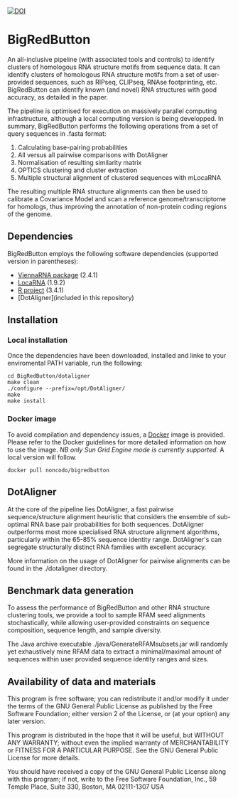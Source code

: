 [![DOI](https://zenodo.org/badge/89537637.svg)](https://zenodo.org/badge/latestdoi/89537637)
# BigRedButton
An all-inclusive pipeline (with associated tools and controls) to identify clusters of homologous RNA structure motifs from sequence data. It can identify clusters of homologous RNA structure motifs from a set of user-provided sequences, such as RIPseq, CLIPseq, RNAse footprinting, etc. BigRedButton can identify known (and novel) RNA structures with good accuracy, as detailed in the paper. 

The pipeline is optimised for execution on massively parallel computing infrastructure, although a local computing version is being developped. In summary, BigRedButton performs the following operations from a set of query sequences in .fasta format: 
1. Calculating base-pairing probabilities
2. All versus all pairwise comparisons with DotAligner 
3. Normalisation of resulting similarity matrix
4. OPTICS clustering and cluster extraction 
5. Multiple structural alignment of clustered sequences with mLocaRNA 

The resulting multiple RNA structure alignments can then be used to calibrate a Covariance Model and scan a reference genome/transcriptome for homologs, thus improving the annotation of non-protein coding regions of the genome. 

## Dependencies
BigRedButton employs the following software dependencies (supported version in parentheses): 
 * [ViennaRNA package](https://www.tbi.univie.ac.at/RNA/#download) (2.4.1) 
 * [LocaRNA](http://www.bioinf.uni-freiburg.de/Software/LocARNA/) (1.9.2)
 * [R project](https://www.r-project.org/) (3.4.1)
 * [DotAligner](included in this repository)

## Installation
### Local installation
Once the dependencies have been downloaded, installed and linke to your enviromental PATH variable, run the following: 
``` git clone https://github.com/noncodo/BigRedButton.git
cd BigRedButton/dotaligner
make clean
./configure --prefix=/opt/DotAligner/
make
make install 
```
### Docker image
To avoid compilation and dependency issues, a [Docker](https://www.docker.com/) image is provided. Please refer to the Docker guidelines for more detailed information on how to use the image. 
*NB only Sun Grid Engine mode is currently supported.* A local version will follow. 
```
docker pull noncodo/bigredbutton
```

## DotAligner
At the core of the pipeline lies DotAligner, a fast pairwise sequence/structure alignment heuristic that considers the ensemble of sub-optimal RNA base pair probabilities for both sequences. DotAligner outperforms most more specialised RNA structure alignment algorithms, particularly within the 65-85% sequence identity range. DotAligner's can segregate structurally distinct RNA families with excellent accuracy.

More information on the usage of DotAligner for pairwise alignments can be found in the ./dotaligner directory.

## Benchmark data generation
To assess the performance of BigRedButton and other RNA structure clustering tools, we provide a tool to sample RFAM seed alignments stochastically, while allowing user-provided constraints on sequence composition, sequence length, and sample diversity.

The Java archive executable ./java/GenerateRFAMsubsets.jar will randomly yet exhaustively mine RFAM data to extract a minimal/maximal amount of sequences within user provided sequence identity ranges and sizes. 

## Availability of data and materials
This program is free software; you can redistribute it and/or modify it under the terms of the GNU General Public License as published by the Free Software Foundation; either version 2 of the License, or (at your option) any later version.

This program is distributed in the hope that it will be useful, but WITHOUT ANY WARRANTY; without even the implied warranty of MERCHANTABILITY or FITNESS FOR A PARTICULAR PURPOSE.  See the GNU General Public License for more details.

You should have received a copy of the GNU General Public License along with this program; if not, write to the Free Software Foundation, Inc., 59 Temple Place, Suite 330, Boston, MA  02111-1307  USA

